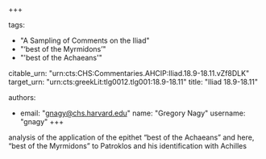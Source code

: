 +++

tags:
- "A Sampling of Comments on the Iliad"
- "‘best of the Myrmidons’"
- "&#39;best of the Achaeans&#39;"

citable_urn: "urn:cts:CHS:Commentaries.AHCIP:Iliad.18.9-18.11.vZf8DLK"
target_urn: "urn:cts:greekLit:tlg0012.tlg001:18.9-18.11"
title: "Iliad 18.9-18.11"

authors:
- email: "gnagy@chs.harvard.edu"
  name: "Gregory Nagy"
  username: "gnagy"
+++

<p>analysis of the application of the epithet “best of the Achaeans” and here, “best of the Myrmidons” to Patroklos and his identification with Achilles</p>